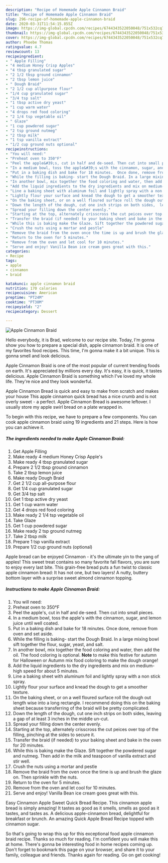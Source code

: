 ```yaml
---
description: "Recipe of Homemade Apple Cinnamon Braid"
title: "Recipe of Homemade Apple Cinnamon Braid"
slug: 296-recipe-of-homemade-apple-cinnamon-braid
date: 2020-03-31T11:54:15.855Z
image: https://img-global.cpcdn.com/recipes/6744343522050048/751x532cq70/apple-cinnamon-braid-recipe-main-photo.jpg
thumbnail: https://img-global.cpcdn.com/recipes/6744343522050048/751x532cq70/apple-cinnamon-braid-recipe-main-photo.jpg
cover: https://img-global.cpcdn.com/recipes/6744343522050048/751x532cq70/apple-cinnamon-braid-recipe-main-photo.jpg
author: Phoebe Thomas
ratingvalue: 4.7
reviewcount: 13
recipeingredient:
- " Apple Filling"
- "4 medium Honey Crisp Apples"
- "4 tbsp granulated sugar"
- "2 1/2 tbsp ground cinnamon"
- "2 tbsp lemon juice"
- " Dough Braid"
- "2 1/2 cup allpurpose flour"
- "1/4 cup granulated sugar"
- "3/4 tsp salt"
- "1 tbsp active dry yeast"
- "1 cup warm water"
- "4 drops red food coloring"
- "2 1/4 tsp vegetable oil"
- " Glaze"
- "1 cup powdered sugar"
- "2 tsp ground nutmeg"
- "2 tbsp milk"
- "1 tsp vanilla extract"
- "1/2 cup ground nuts optional"
recipeinstructions:
- "You will need:"
- "Preheat oven to 350°F"
- "Peel the apple&#39;s, cut in half and de-seed. Then cut into small pieces."
- "In a medium bowl, toss the apple&#39;s with the cinnamon, sugar, and lemon juice until well coated."
- "Put in a baking dish and bake for 18 minutes.  Once done, remove from oven and set aside."
- "While the filling is baking- start the Dough Braid. In a large mixing bowl sift together the flour, sugar, yeast, and salt."
- "In another bowl, mix together the food coloring and water, then add the oil. The food coloring is optional. **Note** to make this festive for autumn for Halloween or Autumn mix food coloring to make the dough orange!"
- "Add the liquid ingredients to the dry ingredients and mix on medium-high speed for about 5 minutes."
- "Line a baking sheet with aluminum foil and lightly spray with a non stick spray."
- "Lightly flour your surface and knead the dough to get a smoother texture."
- "On the baking sheet, or on a well floured surface roll the dough out length wise into a long rectangle. I recommend doing this on the baking sheet because transferring of the braid will be pretty complicated."
- "Down the length of the dough, cut one inch strips on both sides,  leaving a gap of at least 3 inches in the middle un-cut."
- "Spread your filling down the center evenly."
- "Starting at the top, alternately crisscross the cut peices over top of the filling, pinching at the sides to secure it."
- "Transfer the braid (if needed) to your baking sheet and bake in the oven for 20 minutes."
- "While this is baking make the Glaze. Sift together the powdered sugar and nutmeg. Then add in the milk and teaspoon of vanilla extract and stir well."
- "Crush the nuts using a mortar and pestle"
- "Remove the braid from the oven once the time is up and brush the glaze on. Then sprinkle with the nuts."
- "Return to the oven for 5 minutes."
- "Remove from the oven and let cool for 10 minutes."
- "Serve and enjoy! Vanilla Bean ice cream goes great with this."
categories:
- Recipe
tags:
- apple
- cinnamon
- braid

katakunci: apple cinnamon braid 
nutrition: 170 calories
recipecuisine: American
preptime: "PT24M"
cooktime: "PT30M"
recipeyield: "2"
recipecategory: Dessert

---
```



![Apple Cinnamon Braid](https://img-global.cpcdn.com/recipes/6744343522050048/751x532cq70/apple-cinnamon-braid-recipe-main-photo.jpg)

Hello everybody, it is Brad, welcome to our recipe site. Today, I'm gonna show you how to prepare a special dish, apple cinnamon braid. It is one of my favorites food recipes. This time, I'm gonna make it a bit unique. This is gonna smell and look delicious.

Apple Cinnamon Braid is one of the most popular of current trending foods on earth. It's appreciated by millions every day. It's easy, it is quick, it tastes delicious. Apple Cinnamon Braid is something which I've loved my whole life. They're nice and they look wonderful.

Apple Cinnamon Bread is quick and easy to make from scratch and makes your house This apple cinnamon quick bread has a nice crumb and is not overly sweet - a perfect. Apple Cinnamon Bread is awesome leftover. I usually store my apple swirl bread on a plate wrapped in.


To begin with this recipe, we have to prepare a few components. You can cook apple cinnamon braid using 19 ingredients and 21 steps. Here is how you can achieve it.

##### The ingredients needed to make Apple Cinnamon Braid:

1. Get  Apple Filling
1. Make ready 4 medium Honey Crisp Apple&#39;s
1. Make ready 4 tbsp granulated sugar
1. Prepare 2 1/2 tbsp ground cinnamon
1. Take 2 tbsp lemon juice
1. Make ready  Dough Braid
1. Get 2 1/2 cup all-purpose flour
1. Get 1/4 cup granulated sugar
1. Get 3/4 tsp salt
1. Get 1 tbsp active dry yeast
1. Get 1 cup warm water
1. Get 4 drops red food coloring
1. Make ready 2 1/4 tsp vegetable oil
1. Take  Glaze
1. Get 1 cup powdered sugar
1. Make ready 2 tsp ground nutmeg
1. Take 2 tbsp milk
1. Prepare 1 tsp vanilla extract
1. Prepare 1/2 cup ground nuts (optional)


Apple bread can be enjoyed Cinnamon - it&#39;s the ultimate yin to the yang of apples! This sweet treat contains so many favorite fall flavors, you are sure to enjoy every last bite. This grain-free bread puts a fun twist to classic apple cinnamon bread: It has not one, but two layers! A nutty, buttery bottom layer with a surprise sweet almond cinnamon topping. 

##### Instructions to make Apple Cinnamon Braid:

1. You will need:
1. Preheat oven to 350°F
1. Peel the apple&#39;s, cut in half and de-seed. Then cut into small pieces.
1. In a medium bowl, toss the apple&#39;s with the cinnamon, sugar, and lemon juice until well coated.
1. Put in a baking dish and bake for 18 minutes.  Once done, remove from oven and set aside.
1. While the filling is baking- start the Dough Braid. In a large mixing bowl sift together the flour, sugar, yeast, and salt.
1. In another bowl, mix together the food coloring and water, then add the oil. The food coloring is optional. **Note** to make this festive for autumn for Halloween or Autumn mix food coloring to make the dough orange!
1. Add the liquid ingredients to the dry ingredients and mix on medium-high speed for about 5 minutes.
1. Line a baking sheet with aluminum foil and lightly spray with a non stick spray.
1. Lightly flour your surface and knead the dough to get a smoother texture.
1. On the baking sheet, or on a well floured surface roll the dough out length wise into a long rectangle. I recommend doing this on the baking sheet because transferring of the braid will be pretty complicated.
1. Down the length of the dough, cut one inch strips on both sides,  leaving a gap of at least 3 inches in the middle un-cut.
1. Spread your filling down the center evenly.
1. Starting at the top, alternately crisscross the cut peices over top of the filling, pinching at the sides to secure it.
1. Transfer the braid (if needed) to your baking sheet and bake in the oven for 20 minutes.
1. While this is baking make the Glaze. Sift together the powdered sugar and nutmeg. Then add in the milk and teaspoon of vanilla extract and stir well.
1. Crush the nuts using a mortar and pestle
1. Remove the braid from the oven once the time is up and brush the glaze on. Then sprinkle with the nuts.
1. Return to the oven for 5 minutes.
1. Remove from the oven and let cool for 10 minutes.
1. Serve and enjoy! Vanilla Bean ice cream goes great with this.


Easy Cinnamon Apple Sweet Quick Bread Recipe. This cinnamon apple bread is simply amazing! It tastes as good as it smells, smells as good as it tastes, and tastes as. A delicious apple-cinnamon bread, delightful for breakfast or brunch. An amazing Quick Apple Bread Recipe topped with cinnamon sugar. 

So that's going to wrap this up for this exceptional food apple cinnamon braid recipe. Thanks so much for reading. I'm confident you will make this at home. There's gonna be interesting food in home recipes coming up. Don't forget to bookmark this page on your browser, and share it to your family, colleague and friends. Thanks again for reading. Go on get cooking!
